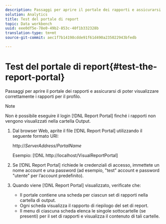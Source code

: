 ```yaml
---
description: Passaggi per aprire il portale dei rapporti e assicurarsi di poter visualizzare correttamente i rapporti per il profilo.
solution: Analytics
title: Test del portale di report
topic: Data workbench
uuid: eee0df5e-78e0-49b2-853c-40f1b332328b
translation-type: tm+mt
source-git-commit: aec1f7b14198cdde91f61d490a235022943bfedb

---
```



# Test del portale di report{#test-the-report-portal}

Passaggi per aprire il portale dei rapporti e assicurarsi di poter visualizzare correttamente i rapporti per il profilo.

>[!NOTE]
>
>Non è possibile eseguire il login [!DNL Report Portal] finché i rapporti non vengono visualizzati nella cartella Output.

1. Dal browser Web, aprite il file [!DNL Report Portal] utilizzando il seguente formato URI:

   http://*ServerAddress*/*PortalName*

   Esempio: [!DNL http://localhost/VisualReportPortal]

1. Se [!DNL Report Portal] richiede le credenziali di accesso, immettete un nome account e una password (ad esempio, &quot;test&quot; account e password &quot;utente&quot; per l’account predefinito).
1. Quando viene [!DNL Report Portal] visualizzato, verificate che:

   * Il portale contiene una scheda per ciascun set di rapporti nella cartella di output.
   * Ogni scheda visualizza il rapporto di riepilogo del set di report.
   * Il menu di ciascuna scheda elenca le singole sottocartelle (se presenti) per il set di rapporti e visualizza il contenuto di tali cartelle.

